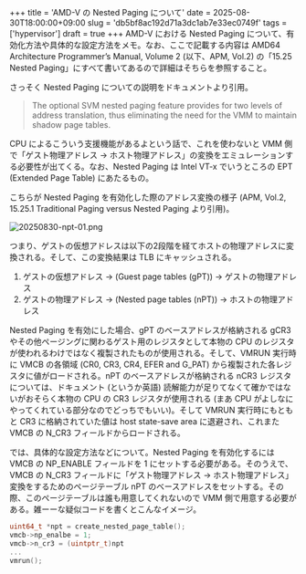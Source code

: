 +++
title = 'AMD-V の Nested Paging について'
date = 2025-08-30T18:00:00+09:00
slug = 'db5bf8ac192d71a3dc1ab7e33ec0749f'
tags = ['hypervisor']
draft = true
+++
AMD-V における Nested Paging について、有効化方法や具体的な設定方法をメモ。なお、ここで記載する内容は AMD64 Architecture Programmer’s Manual, Volume 2 (以下、APM, Vol.2) の「15.25 Nested Paging」にすべて書いてあるので詳細はそちらを参照すること。

さっそく Nested Paging についての説明をドキュメントより引用。

> The optional SVM nested paging feature provides for two levels of address translation, thus eliminating the need for the VMM to maintain shadow page tables.

CPU によるこういう支援機能があるよという話で、これを使わないと VMM 側で「ゲスト物理アドレス → ホスト物理アドレス」の変換をエミュレーションする必要性が出てくる。なお、Nested Paging は Intel VT-x でいうところの EPT (Extended Page Table) にあたるもの。

こちらが Nested Paging を有効化した際のアドレス変換の様子 (APM, Vol.2, 15.25.1 Traditional Paging versus Nested Paging より引用)。

![20250830-npt-01.png](../image/20250830-npt-01.png)

つまり、ゲストの仮想アドレスは以下の2段階を経てホストの物理アドレスに変換される。そして、この変換結果は TLB にキャッシュされる。

1. ゲストの仮想アドレス → (Guest page tables (gPT)) → ゲストの物理アドレス
1. ゲストの物理アドレス → (Nested page tables (nPT)) → ホストの物理アドレス

Nested Paging を有効にした場合、gPT のベースアドレスが格納される gCR3 やその他ページングに関わるゲスト用のレジスタとして本物の CPU のレジスタが使われるわけではなく複製されたものが使用される。そして、VMRUN 実行時に VMCB の各領域 (CR0, CR3, CR4, EFER and G_PAT) から複製された各レジスタに値がロードされる。nPT のベースアドレスが格納される nCR3 レジスタについては、ドキュメント (というか英語) 読解能力が足りてなくて確かではないがおそらく本物の CPU の CR3 レジスタが使用される (まあ CPU がよしなにやってくれている部分なのでどっちでもいい)。そして VMRUN 実行時にもともと CR3 に格納されていた値は host state-save area に退避され、これまた VMCB の N_CR3 フィールドからロードされる。

では、具体的な設定方法などについて。Nested Paging を有効化するには VMCB の NP_ENABLE フィールドを 1 にセットする必要がある。そのうえで、VMCB の N_CR3 フィールドに「ゲスト物理アドレス → ホスト物理アドレス」変換をするためのページテーブル nPT のベースアドレスをセットする。その際、このページテーブルは誰も用意してくれないので VMM 側で用意する必要がある。雑ーーな疑似コードを書くとこんなイメージ。

```c
uint64_t *npt = create_nested_page_table();
vmcb->np_enalbe = 1;
vmcb->n_cr3 = (uintptr_t)npt
...
vmrun();
```
